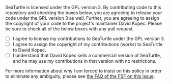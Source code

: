 SeaTurtle is licensed under the GPL version 3. By contributing code to this repository and checking the boxes below, you are agreeing to release your code under the GPL version 3 as well. Further, you are agreeing to assign the copyright of your code to the project's maintainer David Kopec. Please be sure to check all of the below boxes with any pull request.

- [ ] I agree to license my contributions to SeaTurtle under the GPL version 3.
- [ ] I agree to assign the copyright of my contributions (works) to SeaTurtle to David Kopec.
- [ ] I understand that David Kopec sells a commercial version of SeaTurtle, and he may use my contributions in that version with no restrictions.

For more information about why I am forced to insist on this policy in order to eliminate any ambiguity, please see [the FAQ of the FSF on this issue](https://www.gnu.org/licenses/gpl-faq.en.html#AssignCopyright).
